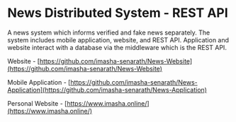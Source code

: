 # News Distributed System - REST API

A news system which informs verified and fake news separately. The system includes mobile application, website, and REST API. Application and website interact with a database via the middleware which is the REST API.

Website - [https://github.com/imasha-senarath/News-Website](https://github.com/imasha-senarath/News-Website)

Mobile Application - [https://github.com/imasha-senarath/News-Application](https://github.com/imasha-senarath/News-Application)

Personal Website - [https://www.imasha.online/](https://www.imasha.online/)



